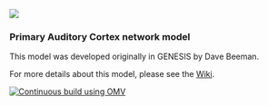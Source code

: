 
![](http://v1.opensourcebrain.org/attachments/download/87/AC_cells_s.png)

### Primary Auditory Cortex network model 

This model was developed originally in GENESIS by Dave Beeman.

For more details about this model, please see the [Wiki](http://www.opensourcebrain.org/projects/acnet2/wiki/Wiki).

[![Continuous build using OMV](https://github.com/OpenSourceBrain/ACnet2/actions/workflows/omv-ci.yml/badge.svg)](https://github.com/OpenSourceBrain/ACnet2/actions/workflows/omv-ci.yml)


